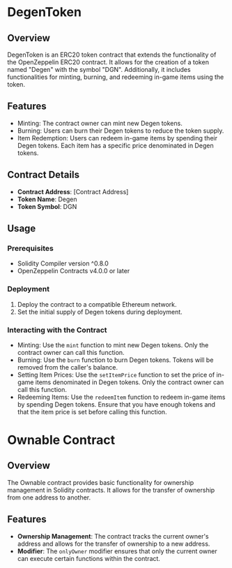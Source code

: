 # DegenToken

## Overview
DegenToken is an ERC20 token contract that extends the functionality of the OpenZeppelin ERC20 contract. It allows for the creation of a token named "Degen" with the symbol "DGN". Additionally, it includes functionalities for minting, burning, and redeeming in-game items using the token.

## Features
- Minting: The contract owner can mint new Degen tokens.
- Burning: Users can burn their Degen tokens to reduce the token supply.
- Item Redemption: Users can redeem in-game items by spending their Degen tokens. Each item has a specific price denominated in Degen tokens.

## Contract Details
- **Contract Address**: [Contract Address]
- **Token Name**: Degen
- **Token Symbol**: DGN

## Usage
### Prerequisites
- Solidity Compiler version ^0.8.0
- OpenZeppelin Contracts v4.0.0 or later

### Deployment
1. Deploy the contract to a compatible Ethereum network.
2. Set the initial supply of Degen tokens during deployment.

### Interacting with the Contract
- Minting: Use the `mint` function to mint new Degen tokens. Only the contract owner can call this function.
- Burning: Use the `burn` function to burn Degen tokens. Tokens will be removed from the caller's balance.
- Setting Item Prices: Use the `setItemPrice` function to set the price of in-game items denominated in Degen tokens. Only the contract owner can call this function.
- Redeeming Items: Use the `redeemItem` function to redeem in-game items by spending Degen tokens. Ensure that you have enough tokens and that the item price is set before calling this function.

# Ownable Contract

## Overview
The Ownable contract provides basic functionality for ownership management in Solidity contracts. It allows for the transfer of ownership from one address to another.

## Features
- **Ownership Management**: The contract tracks the current owner's address and allows for the transfer of ownership to a new address.
- **Modifier**: The `onlyOwner` modifier ensures that only the current owner can execute certain functions within the contract.
